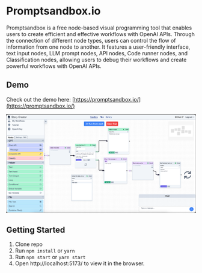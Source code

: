 
# Promptsandbox.io

Promptsandbox is a free node-based visual programming tool that enables users to create efficient and effective workflows with OpenAI APIs. Through the connection of different node types, users can control the flow of information from one node to another. It features a user-friendly interface, text input nodes, LLM prompt nodes, API nodes, Code runner nodes, and Classification nodes, allowing users to debug their workflows and create powerful workflows with OpenAI APIs.

## Demo

Check out the demo here: [https://promptsandbox.io/](https://promptsandbox.io/)

<!-- display png from ./public/promptsandbox.png -->
![Promtsandbox dashboard](./public/promptsandbox.png)

## Getting Started

1. Clone repo
2. Run `npm install` or `yarn`
3. Run `npm start` or `yarn start`
4. Open  http://localhost:5173/ to view it in the browser.
